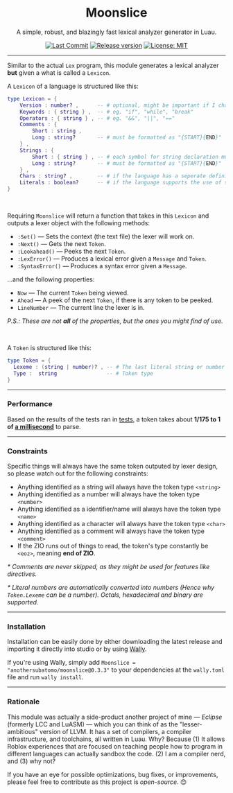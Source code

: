 <div align="center">

# Moonslice
A simple, robust, and blazingly fast lexical analyzer generator in Luau.

[![Last Commit](https://img.shields.io/github/last-commit/AnotherSubatomo/Moonslice/main)](https://github.com/AnotherSubatomo/Moonslice/commits/main/) [![Release version](https://img.shields.io/github/v/release/AnotherSubatomo/Moonslice?color=green)](https://github.com/AnotherSubatomo/Moonslice/releases/tag/v0.3.3) [![License: MIT](https://img.shields.io/badge/License-MIT-yellow.svg)](https://opensource.org/licenses/MIT)

</div>

---

Similar to the actual `Lex` program, this module generates a lexical analyzer **but** given a what is called a `Lexicon`.

A `Lexicon` of a language is structured like this:
```lua
type Lexicon = {
	Version : number? ,      -- # optional, might be important if I change the way a **Lexicon** is made
	Keywords : { string } ,  -- # eg. "if", "while", "break"
	Operators : { string } , -- # eg. "&&", "||", "=="
	Comments : {
		Short : string ,
		Long : string?       -- # must be formatted as "{START}{END}"
	} ,
	Strings : {
		Short : { string } , -- # each symbol for string declaration must only be a single char long
		Long : string?       -- # must be formatted as "{START}{END}"
	} ,
	Chars : string? ,        -- # if the language has a seperate definition for chars
	Literals : boolean?      -- # if the language supports the use of special characters in strings or not
}
```

<br>

Requiring `Moonslice` will return a function that takes in this `Lexicon` and outputs a lexer object with the following methods:
- `:Set()` — Sets the context (the text file) the lexer will work on.
- `:Next()` — Gets the next `Token`.
- `:Lookahead()` — Peeks the next `Token`.
- `:LexError()` — Produces a lexical error given a `Message` and `Token`.
- `:SyntaxError()` — Produces a syntax error given a `Message`.

...and the following properties:
- `Now` — The current `Token` being viewed.
- `Ahead` — A peek of the next `Token`, if there is any token to be peeked.
- `LineNumber` — The current line the lexer is in.

_P.S.: These are not **all** of the properties, but the ones you might find of use._

<br>

A `Token` is structured like this:
```lua
type Token = {
  Lexeme : (string | number)? , -- # The last literal string or number met
  Type :  string                -- # Token type
}
```

---
### Performance
Based on the results of the tests ran in [tests](https://github.com/AnotherSubatomo/Moonslice/tree/main/test), a token takes about **1/175 to 1 of <u>a millisecond</u>** to parse.

---
### Constraints
Specific things will always have the same token outputed by lexer design, so please watch out for the following constraints:
- Anything identified as a string will always have the token type `<string>`
- Anything identified as a number will always have the token type `<number>`
- Anything identified as a identifier/name will always have the token type `<name>`
- Anything identified as a character will always have the token type `<char>`
- Anything identified as a comment will always have the token type `<comment>`
- If the ZIO runs out of things to read, the token's type constantly be `<eoz>`, meaning **end of ZIO**.

_* Comments are never skipped, as they might be used for features like directives._

_* Literal numbers are automatically converted into numbers (Hence why `Token.Lexeme` can be a number). Octals, hexadecimal and binary are supported._

---
### Installation

Installation can be easily done by either downloading the latest release and importing it directly into studio or by using [Wally]().

If you're using Wally, simply add `Moonslice = "anothersubatomo/moonslice@0.3.3"` to your dependencies at the `wally.toml` file and run `wally install`.

---
### Rationale
This module was actually a side-product another project of mine — *Eclipse* (formerly LCC and LuASM) — which you can think of as the "lesser-ambitious" version of LLVM. It has a set of compilers, a compiler infrastructure, and toolchains, all written in Luau. Why? Because (1) It allows Roblox experiences that are focused on teaching people how to program in different languages can actually sandbox the code. (2) I am a compiler nerd, and (3) why not?

If you have an eye for possible optimizations, bug fixes, or improvements, please feel free to contribute as this project is *open-source*. 😊